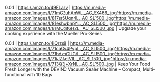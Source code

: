 0.0.1 | https://amzn.to/49FLaav | https://m.media-amazon.com/images/I/71mGZuhAnWL._AC_SX466_.jpg^https://m.media-amazon.com/images/I/817srSUqn4L._AC_SL1500_.jpg^https://m.media-amazon.com/images/I/81eshwbnpYL._AC_SL1500_.jpg^https://m.media-amazon.com/images/I/81MOdit6H2L._AC_SL1500_.jpg | Upgrade your cooking experience with the Mueller Pro-Series

0.0.1 | https://amzn.to/4iQrzs8 | https://m.media-amazon.com/images/I/71caOv4PvpL._AC_SL1500_.jpg^https://m.media-amazon.com/images/I/71bdzbCUCtL._AC_SL1500_.jpg^https://m.media-amazon.com/images/I/71iJZAetVlL._AC_SL1500_.jpg^https://m.media-amazon.com/images/I/713Q3j+XrNL._AC_SL1500_.jpg | Keep Your Food Fresh Longer with the DEVINC Vacuum Sealer Machine – Compact, Multi-functional with 10 Bags
